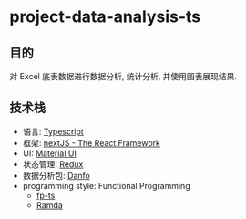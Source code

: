 # project-data-analysis-ts

## 目的

对 Excel 底表数据进行数据分析, 统计分析, 并使用图表展现结果.

## 技术栈

- 语言: [Typescript](https://www.typescriptlang.org/)
- 框架: [nextJS - The React Framework](https://nextjs.org/)
- UI: [Material UI](https://mui.com/)
- 状态管理: [Redux](https://redux.js.org/)
- 数据分析包: [Danfo](https://danfo.jsdata.org/)
- programming style: Functional Programming
  - [fp-ts](https://gcanti.github.io/fp-ts/)
  - [Ramda](https://ramdajs.com/)
